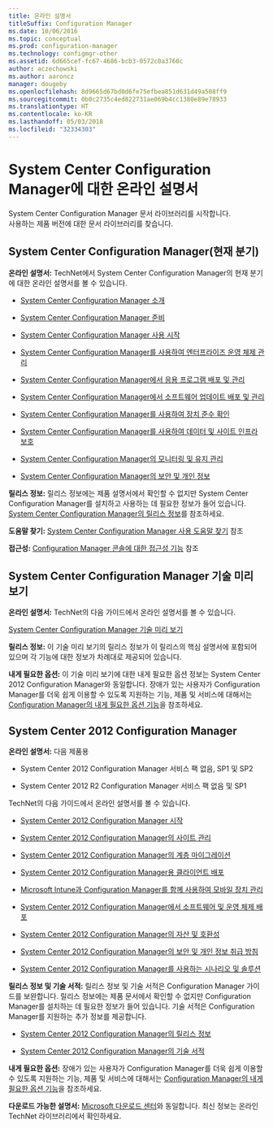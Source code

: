 ```yaml
---
title: 온라인 설명서
titleSuffix: Configuration Manager
ms.date: 10/06/2016
ms.topic: conceptual
ms.prod: configuration-manager
ms.technology: configmgr-other
ms.assetid: 6d665cef-fc67-4686-bcb3-0572c0a3760c
author: aczechowski
ms.author: aaroncz
manager: dougeby
ms.openlocfilehash: 8d9665d67bd0d6fe75efbea851d631d49a508ff9
ms.sourcegitcommit: 0b0c2735c4ed822731ae069b4cc1380e89e78933
ms.translationtype: HT
ms.contentlocale: ko-KR
ms.lasthandoff: 05/03/2018
ms.locfileid: "32334303"
---
```

# <a name="online-documentation-for-system-center-configuration-manager"></a>System Center Configuration Manager에 대한 온라인 설명서


System Center Configuration Manager 문서 라이브러리를 시작합니다.  
사용하는 제품 버전에 대한 문서 라이브러리를 찾습니다.  

## <a name="system-center-configuration-manager-current-branch"></a>System Center Configuration Manager(현재 분기)  
**온라인 설명서:** TechNet에서 System Center Configuration Manager의 현재 분기에 대한 온라인 설명서를 볼 수 있습니다.  

-   [System Center Configuration Manager 소개](https://technet.microsoft.com/library/mt622715.aspx)  

-   [System Center Configuration Manager 준비](https://technet.microsoft.com/library/mt608540.aspx)  

-   [System Center Configuration Manager 사용 시작](https://technet.microsoft.com/library/mt608544.aspx)  

-   [System Center Configuration Manager를 사용하여 엔터프라이즈 운영 체제 관리](https://technet.microsoft.com/library/mt627933.aspx)  

-   [System Center Configuration Manager에서 응용 프로그램 배포 및 관리](https://technet.microsoft.com/library/mt627959.aspx)  

-   [System Center Configuration Manager에서 소프트웨어 업데이트 배포 및 관리](https://technet.microsoft.com/library/mt634340.aspx)  

-   [System Center Configuration Manager를 사용하여 장치 준수 확인](https://technet.microsoft.com/library/mt595717.aspx)  

-   [System Center Configuration Manager를 사용하여 데이터 및 사이트 인프라 보호](https://technet.microsoft.com/library/mt613161.aspx)  

-   [System Center Configuration Manager의 모니터링 및 유지 관리](https://technet.microsoft.com/library/mt612855.aspx)  

-   [System Center Configuration Manager의 보안 및 개인 정보](https://technet.microsoft.com/library/mt622694.aspx)  

**릴리스 정보:** 릴리스 정보에는 제품 설명서에서 확인할 수 없지만 System Center Configuration Manager를 설치하고 사용하는 데 필요한 정보가 들어 있습니다. [System Center Configuration Manager의 릴리스 정보](https://technet.microsoft.com/library/mt592024.aspx)를 참조하세요.  

**도움말 찾기:** [System Center Configuration Manager 사용 도움말 찾기](https://technet.microsoft.com/library/mt628521.aspx) 참조  

**접근성:** [Configuration Manager 콘솔에 대한 접근성 기능](https://technet.microsoft.com/library/mt628521.aspx) 참조  


## <a name="system-center-configuration-manager-technical-preview"></a>System Center Configuration Manager 기술 미리 보기  
**온라인 설명서:** TechNet의 다음 가이드에서 온라인 설명서를 볼 수 있습니다.  

 [System Center Configuration Manager 기술 미리 보기](https://go.microsoft.com/fwlink/p/?LinkId=534001)  

**릴리스 정보:** 이 기술 미리 보기의 릴리스 정보가 이 릴리스의 핵심 설명서에 포함되어 있으며 각 기능에 대한 정보가 차례대로 제공되어 있습니다.  

**내게 필요한 옵션:** 이 기술 미리 보기에 대한 내게 필요한 옵션 정보는 System Center 2012 Configuration Manager와 동일합니다. 장애가 있는 사용자가 Configuration Manager를 더욱 쉽게 이용할 수 있도록 지원하는 기능, 제품 및 서비스에 대해서는 [Configuration Manager의 내게 필요한 옵션 기능](http://go.microsoft.com/fwlink/p/?LinkId=258586)을 참조하세요.  

## <a name="system-center-2012-configuration-manager"></a>System Center 2012 Configuration Manager  
**온라인 설명서:** 다음 제품용  

-   System Center 2012 Configuration Manager 서비스 팩 없음, SP1 및 SP2  

-   System Center 2012 R2 Configuration Manager 서비스 팩 없음 및 SP1  

TechNet의 다음 가이드에서 온라인 설명서를 볼 수 있습니다.  

-   [System Center 2012 Configuration Manager 시작](https://go.microsoft.com/fwlink/p/?LinkId=210632)  

-   [System Center 2012 Configuration Manager의 사이트 관리](https://go.microsoft.com/fwlink/p/?LinkId=210636)  

-   [System Center 2012 Configuration Manager의 계층 마이그레이션](https://go.microsoft.com/fwlink/p/?LinkId=210645)  

-   [System Center 2012 Configuration Manager용 클라이언트 배포](https://go.microsoft.com/fwlink/p/?LinkId=210638)  

-   [Microsoft Intune과 Configuration Manager를 함께 사용하여 모바일 장치 관리](https://go.microsoft.com/fwlink/?LinkId=529959)  

-   [System Center 2012 Configuration Manager에서 소프트웨어 및 운영 체제 배포](https://go.microsoft.com/fwlink/p/?LinkId=210635)  

-   [System Center 2012 Configuration Manager의 자산 및 호환성](https://go.microsoft.com/fwlink/p/?LinkId=210639)  

-   [System Center 2012 Configuration Manager의 보안 및 개인 정보 취급 방침](https://go.microsoft.com/fwlink/p/?LinkId=210640)  

-   [System Center 2012 Configuration Manager를 사용하는 시나리오 및 솔루션](https://go.microsoft.com/fwlink/p/?LinkId=290889)  

 **릴리스 정보 및 기술 서적:** 릴리스 정보 및 기술 서적은 Configuration Manager 가이드를 보완합니다. 릴리스 정보에는 제품 문서에서 확인할 수 없지만 Configuration Manager를 설치하는 데 필요한 정보가 들어 있습니다. 기술 서적은 Configuration Manager를 지원하는 추가 정보를 제공합니다.  

-   [System Center 2012 Configuration Manager의 릴리스 정보](http://go.microsoft.com/fwlink/?LinkId=529437)  

-   [System Center 2012 Configuration Manager의 기술 서적](http://go.microsoft.com/fwlink/p/?LinkId=261032)  

**내게 필요한 옵션:** 장애가 있는 사용자가 Configuration Manager를 더욱 쉽게 이용할 수 있도록 지원하는 기능, 제품 및 서비스에 대해서는 [Configuration Manager의 내게 필요한 옵션 기능](http://go.microsoft.com/fwlink/p/?LinkId=258586)을 참조하세요.  

**다운로드 가능한 설명서:** [Microsoft 다운로드 센터](http://go.microsoft.com/fwlink/?LinkId=253643)와 동일합니다. 최신 정보는 온라인 TechNet 라이브러리에서 확인하세요.
